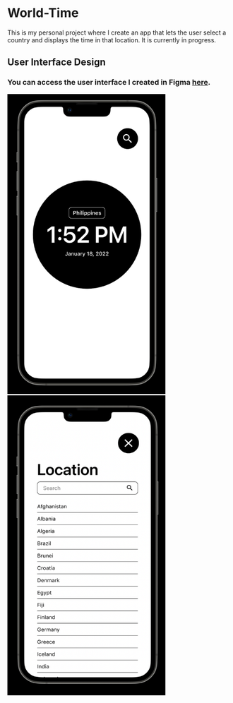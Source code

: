 # World-Time

This is my personal project where I create an app that lets the user select a country and displays the time in that location. It is currently in progress. 

## User Interface Design
### You can access the user interface I created in Figma [here](https://www.figma.com/file/bzYZuvOC8oWpD32Uugkv45/World-Time-SwiftUI?node-id=1%3A12).
<p float="left">
<img src="/MainScreenUI.png" width="358" height="680">
<img src="/LocationUI.png" width="358" height="680"">
</p>
